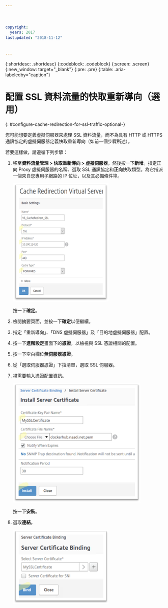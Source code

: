 ```yaml
---



copyright:
  years: 2017
lastupdated: "2018-11-12"


---
```


{:shortdesc: .shortdesc}
{:codeblock: .codeblock}
{:screen: .screen}
{:new_window: target="_blank"}
{:pre: .pre}
{:table: .aria-labeledby="caption"}

# 配置 SSL 資料流量的快取重新導向（選用）
{: #configure-cache-redirection-for-ssl-traffic-optional-}

您可能想要定義虛擬伺服器來處理 SSL 資料流量，而不為具有 HTTP 或 HTTPS 通訊協定的虛擬伺服器定義快取重新導向（如前一個步驟所述）。 

若要這樣做，請遵循下列步驟：

1. 移至**資料流量管理 > 快取重新導向 > 虛擬伺服器**，然後按一下**新增**。指定正向 Proxy 虛擬伺服器的名稱、選取 SSL 通訊協定和**正向**快取類型。為它指派一個來自您專用子網路的 IP 位址，以及其必備條件埠。 

	<img src="images/fp14.png" alt="圖片" style="width: 300px;"/>

	按一下**確定**。 
	
2. 檢閱摘要頁面，並按一下**確定**以便繼續。
3. 指定「重新導向」、「DNS 虛擬伺服器」及「目的地虛擬伺服器」配置。 
4. 按一下**進階設定**畫面下的**憑證**，以檢視與 SSL 憑證相關的配置。 
5. 按一下空白欄位**無伺服器憑證**。
6. 從「選取伺服器憑證」下拉清單，選取 SSL 伺服器。
7. 視需要輸入憑證配置資訊。

	<img src="images/fp15.png" alt="圖片" style="width: 400px;"/>

	按一下**安裝**。
	
8. 選取**連結**。

	<img src="images/fp16.png" alt="圖片" style="width: 300px;"/>
